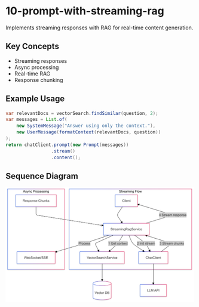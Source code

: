 # 10-prompt-with-streaming-rag

Implements streaming responses with RAG for real-time content generation.

## Key Concepts
- Streaming responses
- Async processing
- Real-time RAG
- Response chunking

## Example Usage
```java
var relevantDocs = vectorSearch.findSimilar(question, 2);
var messages = List.of(
    new SystemMessage("Answer using only the context."),
    new UserMessage(formatContext(relevantDocs, question))
);
return chatClient.prompt(new Prompt(messages))
                 .stream()
                 .content();
```

## Sequence Diagram
![Sequence Diagram](10.png)